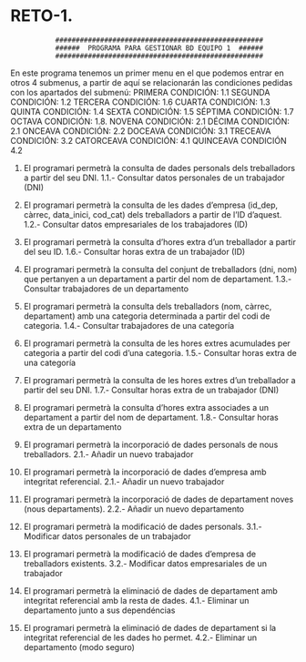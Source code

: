 # RETO-1.
               ###################################################
               ######  PROGRAMA PARA GESTIONAR BD EQUIPO 1  ######
               ###################################################

En este programa tenemos un primer menu en el que podemos entrar en otros 4 submenus, a
partir de aquí se relacionarán las condiciones pedidas con los  apartados  del  submenú:
PRIMERA CONDICIÓN: 1.1 SEGUNDA CONDICIÓN: 1.2 TERCERA CONDICIÓN: 1.6 CUARTA CONDICIÓN: 1.3
QUINTA CONDICIÓN: 1.4 SEXTA CONDICIÓN: 1.5 SÉPTIMA CONDICIÓN: 1.7 OCTAVA CONDICIÓN: 1.8.
NOVENA CONDICIÓN: 2.1 DÉCIMA CONDICIÓN: 2.1 ONCEAVA CONDICIÓN: 2.2 DOCEAVA CONDICIÓN: 3.1
TRECEAVA CONDICIÓN: 3.2 CATORCEAVA CONDICIÓN: 4.1 QUINCEAVA CONDICIÓN 4.2

1. El programari permetrà la consulta de dades personals dels treballadors a partir del
seu DNI.
1.1.- Consultar datos personales de un trabajador (DNI)

2. El programari permetrà la consulta de les dades d’empresa (id_dep, càrrec,
data_inici, cod_cat) dels treballadors a partir de l’ID d’aquest.
1.2.- Consultar datos empresariales de los trabajadores (ID)

3. El programari permetrà la consulta d’hores extra d’un treballador a partir del seu ID.
1.6.- Consultar horas extra de un trabajador (ID)

4. El programari permetrà la consulta del conjunt de treballadors (dni, nom) que
pertanyen a un departament a partir del nom de departament.
1.3.- Consultar trabajadores de un departamento

5. El programari permetrà la consulta dels treballadors (nom, càrrec, departament) amb
una categoria determinada a partir del codi de categoria.
1.4.- Consultar trabajadores de una categoría 

6. El programari permetrà la consulta de les hores extres acumulades per categoria a
partir del codi d’una categoria.
1.5.- Consultar horas extra de una categoría 

7. El programari permetrà la consulta de les hores extres d’un treballador a partir del
seu DNI.
1.7.- Consultar horas extra de un trabajador (DNI)

8. El programari permetrà la consulta d’hores extra associades a un departament a
partir del nom de departament.
1.8.- Consultar horas extra de un departamento

9. El programari permetrà la incorporació de dades personals de nous treballadors.
2.1.- Añadir un nuevo trabajador

10. El programari permetrà la incorporació de dades d’empresa amb integritat
referencial.
2.1.- Añadir un nuevo trabajador

11. El programari permetrà la incorporació de dades de departament noves (nous
departaments).
2.2.- Añadir un nuevo departamento

12. El programari permetrà la modificació de dades personals.
3.1.- Modificar datos personales de un trabajador

13. El programari permetrà la modificació de dades d’empresa de treballadors existents.
3.2.- Modificar datos empresariales de un trabajador

14. El programari permetrà la eliminació de dades de departament amb integritat
referencial amb la resta de dades.
4.1.- Eliminar un departamento junto a sus dependéncias

15. El programari permetrà la eliminació de dades de departament si la integritat
referencial de les dades ho permet.
4.2.- Eliminar un departamento (modo seguro)

